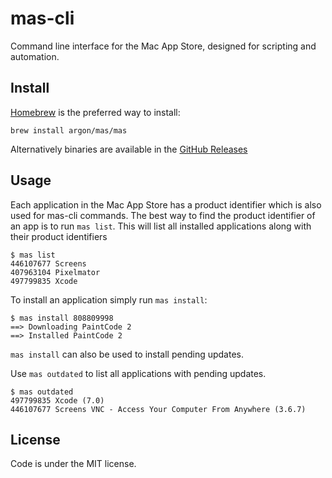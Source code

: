 # mas-cli

Command line interface for the Mac App Store, designed for scripting and
automation.

## Install

[Homebrew](hb) is the preferred way to install:

    brew install argon/mas/mas

Alternatively binaries are available in the [GitHub Releases](ghreleases)

## Usage

Each application in the Mac App Store has a product identifier which is also
used for mas-cli commands. The best way to find the product identifier of an 
app is to run `mas list`. This will list all installed applications along with
their product identifiers

    $ mas list
    446107677 Screens
    407963104 Pixelmator
    497799835 Xcode

To install an application simply run `mas install`:

    $ mas install 808809998
    ==> Downloading PaintCode 2
    ==> Installed PaintCode 2

`mas install` can also be used to install pending updates.

Use `mas outdated` to list all applications with pending updates.

    $ mas outdated
    497799835 Xcode (7.0)
    446107677 Screens VNC - Access Your Computer From Anywhere (3.6.7)

## License

Code is under the MIT license.

[hb]: https://brew.sh
[ghreleases]: https://github.com/argon/mas/releases

